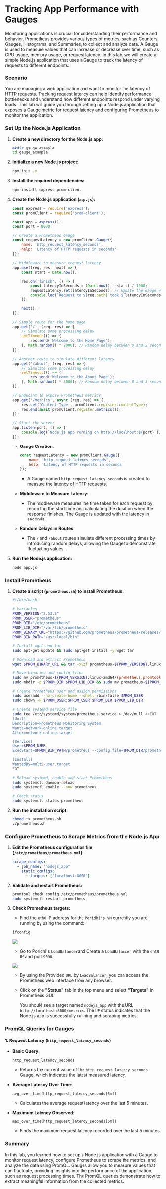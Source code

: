 # Tracking App Performance with Gauges

Monitoring applications is crucial for understanding their performance and behavior. Prometheus provides various types of metrics, such as Counters, Gauges, Histograms, and Summaries, to collect and analyze data. A Gauge is used to measure values that can increase or decrease over time, such as CPU usage, memory usage, or request latency. In this lab, we will create a simple Node.js application that uses a Gauge to track the latency of requests to different endpoints.

### Scenario
You are managing a web application and want to monitor the latency of HTTP requests. Tracking request latency can help identify performance bottlenecks and understand how different endpoints respond under varying loads. This lab will guide you through setting up a Node.js application that exposes a Gauge metric for request latency and configuring Prometheus to monitor the application.


### Set Up the Node.js Application

1. **Create a new directory for the Node.js app:**
   ```bash
   mkdir gauge_example
   cd gauge_example
   ```

2. **Initialize a new Node.js project:**
   ```bash
   npm init -y
   ```

3. **Install the required dependencies:**
   ```bash
   npm install express prom-client
   ```

4. **Create the Node.js application (`app.js`):**
   ```javascript
   const express = require('express');
   const promClient = require('prom-client');

   const app = express();
   const port = 8000;

   // Create a Prometheus Gauge
   const requestLatency = new promClient.Gauge({
       name: 'http_request_latency_seconds',
       help: 'Latency of HTTP requests in seconds'
   });

   // Middleware to measure request latency
   app.use((req, res, next) => {
       const start = Date.now();

       res.on('finish', () => {
           const latencyInSeconds = (Date.now() - start) / 1000;
           requestLatency.set(latencyInSeconds); // Update the Gauge with the latency
           console.log(`Request to ${req.path} took ${latencyInSeconds} seconds`);
       });

       next();
   });

   // Simple route for the home page
   app.get('/', (req, res) => {
       // Simulate some processing delay
       setTimeout(() => {
           res.send('Welcome to the Home Page');
       }, Math.random() * 2000); // Random delay between 0 and 2 seconds
   });

   // Another route to simulate different latency
   app.get('/about', (req, res) => {
       // Simulate some processing delay
       setTimeout(() => {
           res.send('Welcome to the About Page');
       }, Math.random() * 3000); // Random delay between 0 and 3 seconds
   });

   // Endpoint to expose Prometheus metrics
   app.get('/metrics', async (req, res) => {
       res.set('Content-Type', promClient.register.contentType);
       res.end(await promClient.register.metrics());
   });

   // Start the server
   app.listen(port, () => {
       console.log(`Node.js app running on http://localhost:${port}`);
   });
   ```

   
   - **Gauge Creation**:

     ```javascript
     const requestLatency = new promClient.Gauge({
         name: 'http_request_latency_seconds',
         help: 'Latency of HTTP requests in seconds'
     });
     ```
     - A Gauge named `http_request_latency_seconds` is created to measure the latency of HTTP requests.

   - **Middleware to Measure Latency**:
     - The middleware measures the time taken for each request by recording the start time and calculating the duration when the response finishes. The Gauge is updated with the latency in seconds.

   - **Random Delays in Routes**:
     - The `/` and `/about` routes simulate different processing times by introducing random delays, allowing the Gauge to demonstrate fluctuating values.

5. **Run the Node.js application:**
   ```bash
   node app.js
   ```

### Install Prometheus

1. **Create a script (`prometheus.sh`) to install Prometheus:**
   ```bash
   #!/bin/bash

   # Variables
   PROM_VERSION="2.53.2"
   PROM_USER="prometheus"
   PROM_DIR="/etc/prometheus"
   PROM_LIB_DIR="/var/lib/prometheus"
   PROM_BINARY_URL="https://github.com/prometheus/prometheus/releases/download/v${PROM_VERSION}/prometheus-${PROM_VERSION}.linux-amd64.tar.gz"
   PROM_BIN_PATH="/usr/local/bin"

   # Install wget and tar
   sudo apt-get update && sudo apt-get install -y wget tar

   # Download and extract Prometheus
   wget $PROM_BINARY_URL && tar -xvzf prometheus-${PROM_VERSION}.linux-amd64.tar.gz

   # Move binaries and config files
   sudo mv prometheus-${PROM_VERSION}.linux-amd64/{prometheus,promtool} $PROM_BIN_PATH/
   sudo mkdir -p $PROM_DIR $PROM_LIB_DIR && sudo mv prometheus-${PROM_VERSION}.linux-amd64/{prometheus.yml,consoles,console_libraries} $PROM_DIR/

   # Create Prometheus user and assign permissions
   sudo useradd --no-create-home --shell /bin/false $PROM_USER
   sudo chown -R $PROM_USER:$PROM_USER $PROM_DIR $PROM_LIB_DIR

   # Create systemd service file
   sudo tee /etc/systemd/system/prometheus.service > /dev/null <<EOT
   [Unit]
   Description=Prometheus Monitoring System
   Wants=network-online.target
   After=network-online.target

   [Service]
   User=$PROM_USER
   ExecStart=$PROM_BIN_PATH/prometheus --config.file=$PROM_DIR/prometheus.yml --storage.tsdb.path=$PROM_LIB_DIR

   [Install]
   WantedBy=multi-user.target
   EOT

   # Reload systemd, enable and start Prometheus
   sudo systemctl daemon-reload
   sudo systemctl enable --now prometheus

   # Check status
   sudo systemctl status prometheus
   ```

2. **Run the installation script:**
   ```bash
   chmod +x prometheus.sh
   ./prometheus.sh
   ```

### Configure Prometheus to Scrape Metrics from the Node.js App

1. **Edit the Prometheus configuration file (`/etc/prometheus/prometheus.yml`):**
   ```yaml
   scrape_configs:
     - job_name: "nodejs_app"
       static_configs:
         - targets: ["localhost:8000"]
   ```

2. **Validate and restart Prometheus:**
   ```bash
   promtool check config /etc/prometheus/prometheus.yml
   sudo systemctl restart prometheus
   ```

3. **Check Prometheus targets:**
   - Find the `eth0` IP address for the `Poridhi's VM` currently you are running by using the command:

    ```bash
    ifconfig
    ```
    ![](https://github.com/poridhiEng/poridhi-labs/blob/main/Poridhi%20Labs/Observability%20and%20Monitoring/Prometheus%20Labs/Lab%2005/images/lab-59.png?raw=true)
    
   - Go to Poridhi's `LoadBalancer`and Create a `LoadBalancer` with the `eht0` IP and port `9090`.

    ![](https://github.com/poridhiEng/poridhi-labs/blob/main/Poridhi%20Labs/Observability%20and%20Monitoring/Prometheus%20Labs/Lab%2005/images/new-11.png?raw=true)

   - By using the Provided `URL` by `LoadBalancer`, you can access the Prometheus web interface from any browser.

   -  Click on the **"Status"** tab in the top menu and select **"Targets"** in Prometheus GUI.

      You should see a target named `nodejs_app` with the URL `http://localhost:8000/metrics`. The `UP` status indicates that the Node.js app is successfully running and scraping metrics.

### PromQL Queries for Gauges

#### 1. **Request Latency (`http_request_latency_seconds`)**

- **Basic Query**:
   ```promql
   http_request_latency_seconds
   ```
   - Returns the current value of the `http_request_latency_seconds` Gauge, which indicates the latest measured latency.

- **Average Latency Over Time**:
   ```promql
   avg_over_time(http_request_latency_seconds[5m])
   ```
   - Calculates the average request latency over the last 5 minutes.

- **Maximum Latency Observed**:
   ```promql
   max_over_time(http_request_latency_seconds[5m])
   ```
   - Finds the maximum request latency recorded over the last 5 minutes.

### Summary
In this lab, you learned how to set up a Node.js application with a Gauge to monitor request latency, configure Prometheus to scrape the metrics, and analyze the data using PromQL. Gauges allow you to measure values that can fluctuate, providing insights into the performance of the application, such as request processing times. The PromQL queries demonstrate how to extract meaningful information from the collected metrics.